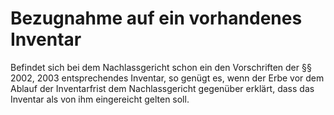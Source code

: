 # Bezugnahme auf ein vorhandenes Inventar

Befindet sich bei dem Nachlassgericht schon ein den Vorschriften der §§ 2002, 2003 entsprechendes Inventar, so genügt es, wenn der Erbe vor dem Ablauf der Inventarfrist dem Nachlassgericht gegenüber erklärt, dass das Inventar als von ihm eingereicht gelten soll. 

